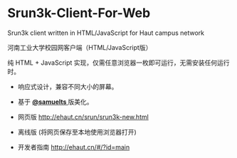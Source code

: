 # Srun3k-Client-For-Web

Srun3k client written in HTML/JavaScript for Haut campus network

河南工业大学校园网客户端（HTML/JavaScript版）

纯 HTML + JavaScript 实现，仅需任意浏览器一枚即可运行，无需安装任何运行时。

 - 响应式设计，兼容不同大小的屏幕。

 - 基于 <a href="https://github.com/samuelts/srun3k-client/"><b><font>@samuelts </font></b></a> 版美化。

 - 网页版 http://ehaut.cn/srun/srun3k-new.html
 - 离线版 (将网页保存至本地使用浏览器打开)

  -  开发者指南 http://ehaut.cn/#/?id=main

